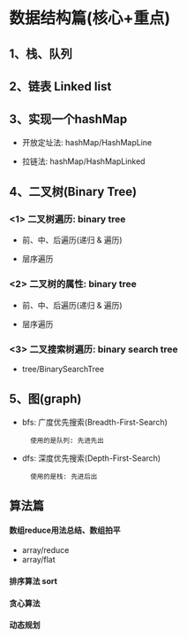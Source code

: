 # 数据结构篇(核心+重点)

## 1、栈、队列

## 2、链表 Linked list

## 3、实现一个hashMap
- 开放定址法:  hashMap/HashMapLine

- 拉链法: hashMap/HashMapLinked

## 4、二叉树(Binary Tree)

### <1> 二叉树遍历: binary tree
- 前、中、后遍历(递归 & 遍历)

- 层序遍历

### <2> 二叉树的属性: binary tree
- 前、中、后遍历(递归 & 遍历)

- 层序遍历

### <3> 二叉搜索树遍历: binary search tree
- tree/BinarySearchTree

## 5、图(graph)
- bfs: 广度优先搜索(Breadth-First-Search)

        使用的是队列: 先进先出

- dfs: 深度优先搜索(Depth-First-Search)

        使用的是栈: 先进后出

## 算法篇

#### 数组reduce用法总结、数组拍平
- array/reduce
- array/flat

#### 排序算法 sort

#### 贪心算法

#### 动态规划